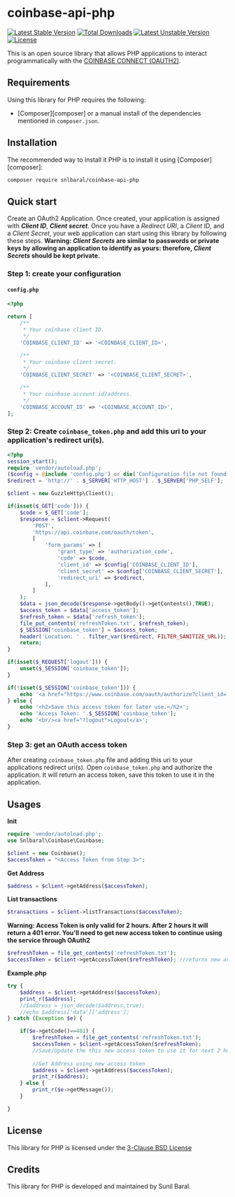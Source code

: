 # coinbase-api-php

[![Latest Stable Version](https://poser.pugx.org/snlbaral/coinbase-api-php/v)](//packagist.org/packages/snlbaral/coinbase-api-php) [![Total Downloads](https://poser.pugx.org/snlbaral/coinbase-api-php/downloads)](//packagist.org/packages/snlbaral/coinbase-api-php) [![Latest Unstable Version](https://poser.pugx.org/snlbaral/coinbase-api-php/v/unstable)](//packagist.org/packages/snlbaral/coinbase-api-php) [![License](https://poser.pugx.org/snlbaral/coinbase-api-php/license)](//packagist.org/packages/snlbaral/coinbase-api-php)


This is an open source library that allows PHP applications to interact programmatically with the <a href="https://developers.coinbase.com/docs/wallet/coinbase-connect">COINBASE CONNECT (OAUTH2)</a>.

Requirements
------------

Using this library for PHP requires the following:

* [Composer][composer] or a manual install of the dependencies mentioned in
  `composer.json`.


Installation
------------

The recommended way to install it PHP is to install it using
[Composer][composer]:

```sh
composer require snlbaral/coinbase-api-php
```


Quick start
-----------

Create an OAuth2 Application. Once created, your application is assigned with ***Client ID***, ***Client secret***.
Once you have a *Redirect URI*, a *Client ID*, and a *Client Secret*, your web application can start using this library by following these steps.
**Warning: *Client Secrets* are similar to passwords or private keys by allowing an application to identify as yours: therefore, *Client Secrets* should be kept private.**

### Step 1: create your configuration

#### `config.php`

```php
<?php

return [
    /**
     * Your coinbase client ID.
     */
    'COINBASE_CLIENT_ID' => '<COINBASE_CLIENT_ID>',

    /**
     * Your coinbase client secret.
     */
    'COINBASE_CLIENT_SECRET' => '<COINBASE_CLIENT_SECRET>',

    /**
     * Your coinbase account id/address.
     */
    'COINBASE_ACCOUNT_ID' => '<COINBASE_ACCOUNT_ID>',
];
```

### Step 2: Create `coinbase_token.php` and add this uri to your application's redirect uri(s).

```php
<?php
session_start();
require 'vendor/autoload.php';
($config = @include 'config.php') or die('Configuration file not found');
$redirect = 'http://' . $_SERVER['HTTP_HOST'] . $_SERVER['PHP_SELF'];

$client = new GuzzleHttp\Client();

if(isset($_GET['code'])) {
	$code = $_GET['code'];
	$response = $client->Request(
		'POST',
		'https://api.coinbase.com/oauth/token',
		[
			'form_params' => [
				'grant_type' => 'authorization_code',
				'code' => $code,
				'client_id' => $config['COINBASE_CLIENT_ID'],
				'client_secret' => $config['COINBASE_CLIENT_SECRET'],
				'redirect_uri' => $redirect,
			],
		]
	);
	$data = json_decode($response->getBody()->getContents(),TRUE);
	$access_token = $data['access_token'];
	$refresh_token = $data['refresh_token'];
	file_put_contents('refreshToken.txt', $refresh_token);
	$_SESSION['coinbase_token'] = $access_token;
	header('Location: ' . filter_var($redirect, FILTER_SANITIZE_URL));
	return;
}

if(isset($_REQUEST['logout'])) {
	unset($_SESSION['coinbase_token']);
}

if(!isset($_SESSION['coinbase_token'])) {
	echo '<a href="https://www.coinbase.com/oauth/authorize?client_id='.$config['COINBASE_CLIENT_ID'].'&redirect_uri='.$redirect.'&response_type=code&scope=wallet%3Aaddresses%3Acreate,wallet%3Aaddresses%3Aread,wallet%3Anotifications%3Aread" target="_blank">Authorize Me</a>';
} else {
	echo '<h2>Save this access token for later use.</h2>';
	echo 'Access Token: '.$_SESSION['coinbase_token'];
	echo '<br/><a href="?logout">Logout</a>';
}
```

### Step 3: get an OAuth access token

After creating `coinbase_token.php` file and adding this uri to your applications redirect uri(s). Open `coinbase_token.php` and authorize the application.
It will return an access token, save this token to use it in the application.


Usages
----------

**Init**
```php
require 'vendor/autoload.php';
use Snlbaral\Coinbase\Coinbase;

$client = new Coinbase();
$accessToken = "<Access Token from Step 3>";
```

**Get Address**
```php
$address = $client->getAddress($accessToken);
```

**List transactions**
```php
$transactions = $client->listTransactions($accessToken);
```

**Warning: Access Token is only valid for 2 hours. After 2 hours it will return a 401 error. You'll need to get new access token to continue using the service through OAuth2**
```php
$refreshToken = file_get_contents('refreshToken.txt');
$accessToken = $client->getAccessToken($refreshToken); //returns new access token valid for next 2 hours.
```


**Example.php**

```php
try {
	$address = $client->getAddress($accessToken);
	print_r($address);
	//$address = json_decode($address,true);
	//echo $address['data']['address'];
} catch (Exception $e) {

	if($e->getCode()==401) {
		$refreshToken = file_get_contents('refreshToken.txt');
		$accessToken = $client->getAccessToken($refreshToken);
		//Save/Update the this new access token to use it for next 2 hours
		
		//Get Address using new access token
		$address = $client->getAddress($accessToken);
		print_r($address);		
	} else {
		print_r($e->getMessage());
	}

}
```

License
-------

This library for PHP is licensed under the <a href="https://opensource.org/licenses/BSD-3-Clause">3-Clause
BSD License</a>

Credits
-------

This library for PHP is developed and maintained by Sunil Baral.
